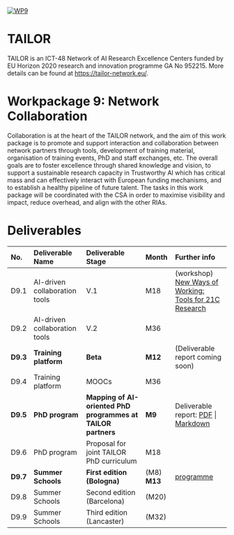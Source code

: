 [![WP9](https://img.shields.io/badge/webpage-WP9-yellowgreen?style=for-the-badge)](https://tailor-uob.github.io/deliverables)

# TAILOR #

TAILOR is an ICT-48 Network of AI Research Excellence Centers funded by EU Horizon 2020 research and innovation programme GA No 952215. More details can be found at <https://tailor-network.eu/>.

# Workpackage 9: Network Collaboration #

Collaboration is at the heart of the TAILOR network, and the aim of this work package is to promote and support interaction and collaboration between network partners through tools, development of training material, organisation of training events, PhD and staff exchanges, etc. The overall goals are to foster excellence through shared knowledge and vision, to support a sustainable research capacity in Trustworthy AI which has critical mass and can effectively interact with European funding mechanisms, and to establish a healthy pipeline of future talent. The tasks in this work package will be coordinated with the CSA in order to maximise visibility and impact, reduce overhead, and align with the other RIAs.

# Deliverables #

| No. | Deliverable Name | Deliverable Stage | Month | Further info |
| :--- | :--- | :--- | :--- | :--- |
| D9.1 | AI-driven collaboration tools | V.1 | M18 | (workshop) [New Ways of Working: Tools for 21C Research](https://tailor-uob.github.io/deliverables/events/2021-09-new-ways-of-working) |
| D9.2 | AI-driven collaboration tools | V.2 | M36 |  |
| **D9.3** | **Training platform** | **Beta** | **M12** | (Deliverable report coming soon) |
| D9.4 | Training platform | MOOCs | M36 |  |
| **D9.5** | **PhD program** | **Mapping of AI-oriented PhD programmes at TAILOR partners** | **M9** | Deliverable report: [PDF](https://tailor-network.eu/wp-content/uploads/2021/06/D9.5-Mapping-of-AI-oriented-PhD-programmes.pdf) \| [Markdown](https://tailor-uob.github.io/deliverables/deliverables/d95) |
| D9.6 | PhD program | Proposal for joint TAILOR PhD curriculum | M18 |  |
| **D9.7** | **Summer Schools** | **First edition \(Bologna\)** | (M8) **M13** | [programme](https://tailor-network.eu/summer-school-2021/) |
| D9.8 | Summer Schools | Second edition \(Barcelona\) | (M20) |  |
| D9.9 | Summer Schools | Third edition \(Lancaster\) | (M32) |  |
